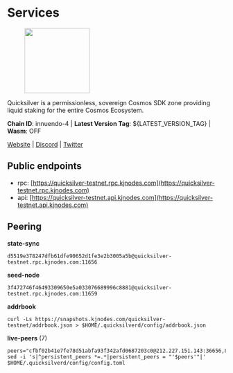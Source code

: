 # Services

<figure><img src="https://raw.githubusercontent.com/kj89/testnet_manuals/main/pingpub/logos/quicksilver.png" width="150" alt=""><figcaption></figcaption></figure>

Quicksilver is a permissionless, sovereign Cosmos SDK zone providing liquid staking for the entire Cosmos Ecosystem.

**Chain ID**: innuendo-4 | **Latest Version Tag**: ${LATEST_VERSION_TAG} | **Wasm**: OFF

[Website](https://quicksilver.zone) | [Discord](https://discord.gg/quicksilverprotocol) | [Twitter](https://twitter.com/quicksilverzone)


## Public endpoints

* rpc: [https://quicksilver-testnet.rpc.kjnodes.com](https://quicksilver-testnet.rpc.kjnodes.com)
* api: [https://quicksilver-testnet.api.kjnodes.com](https://quicksilver-testnet.api.kjnodes.com)

## Peering

**state-sync**

```
d5519e378247dfb61dfe90652d1fe3e2b3005a5b@quicksilver-testnet.rpc.kjnodes.com:11656
```

**seed-node**

```
3f472746f46493309650e5a033076689996c8881@quicksilver-testnet.rpc.kjnodes.com:11659
```

**addrbook**
```
curl -Ls https://snapshots.kjnodes.com/quicksilver-testnet/addrbook.json > $HOME/.quicksilverd/config/addrbook.json
```

**live-peers** (7)
```
peers="cfbf02b41e7fe78d51abfa93f342afd0687203c0@212.227.151.143:36656,858ba6bc33a6d13fdd9ddad344d788dcf91cf565@142.132.151.99:15651,fd10105bbfaaf9d45aafe13a34cdaed9cdca239d@51.89.7.235:26650,c4489720ba051c79f5bb16ae5d81341b0f248e19@34.240.190.194:26656,8ff8a186fe9cbc70d0f34891fa051f87e561a48b@158.160.0.93:26656,8a334ed2e728ca1164f8ef6ae58dd5fda31da5be@66.94.104.239:26641,d4d83e209a2b096859821228ea17475f9a487a48@23.88.0.170:15651"
sed -i 's|^persistent_peers *=.*|persistent_peers = "'$peers'"|' $HOME/.quicksilverd/config/config.toml
```
